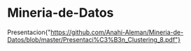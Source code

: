 # Mineria-de-Datos
Presentacion{"https://github.com/Anahi-Aleman/Mineria-de-Datos/blob/master/Presentaci%C3%B3n_Clustering_8.pdf"}
